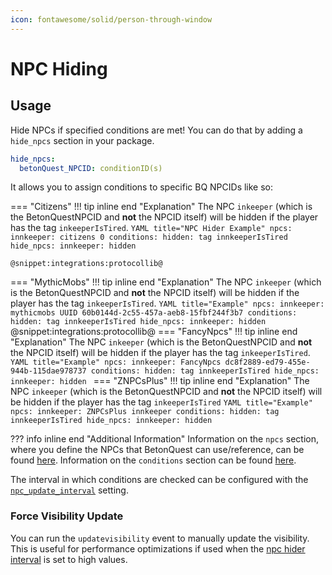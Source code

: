 ```yaml
---
icon: fontawesome/solid/person-through-window
---
```


# NPC Hiding

## Usage
Hide NPCs if specified conditions are met!
You can do that by adding a `hide_npcs` section in your package. 
```YAML title="Syntax"
hide_npcs:
  betonQuest_NPCID: conditionID(s)
```
It allows you to assign conditions to specific BQ NPCIDs like so:
        
=== "Citizens"
    !!! tip inline end "Explanation"
        The NPC `inkeeper` (which is the BetonQuestNPCID and **not** the NPCID itself) will be hidden if the player has the 
        tag `inkeeperIsTired`. 
    ```YAML title="NPC Hider Example"
    npcs:
      innkeeper: citizens 0
    conditions:
      hidden: tag innkeeperIsTired
    hide_npcs:
      innkeeper: hidden
    ```

        
    @snippet:integrations:protocollib@
=== "MythicMobs"
    !!! tip inline end "Explanation"
        The NPC `inkeeper` (which is the BetonQuestNPCID and **not** the NPCID itself) will be hidden if the player has the 
        tag `inkeeperIsTired`.
    ```YAML title="Example"
    npcs:
      innkeeper: mythicmobs UUID 60b0144d-2c55-457a-aeb8-15fbf244f3b7
    conditions:
      hidden: tag innkeeperIsTired
    hide_npcs:
      innkeeper: hidden
    ```
    @snippet:integrations:protocollib@
=== "FancyNpcs"
    !!! tip inline end "Explanation"
        The NPC `inkeeper` (which is the BetonQuestNPCID and **not** the NPCID itself) will be hidden if the player has the 
        tag `inkeeperIsTired`.
    ```YAML title="Example"
    npcs:
      innkeeper: FancyNpcs dc8f2889-ed79-455e-944b-115dae978737
    conditions:
      hidden: tag innkeeperIsTired
    hide_npcs:
      innkeeper: hidden
    ```
=== "ZNPCsPlus"
    !!! tip inline end "Explanation"
        The NPC `inkeeper` (which is the BetonQuestNPCID and **not** the NPCID itself) will be hidden if the player has the 
        tag `inkeeperIsTired`
    ```YAML title="Example"
    npcs:
      innkeeper: ZNPCsPlus innkeeper
    conditions:
      hidden: tag innkeeperIsTired
    hide_npcs:
      innkeeper: hidden
    ```

??? info inline end "Additional Information"
    Information on the `npcs` section, where you define the NPCs that BetonQuest can use/reference, can be found 
    [here](../../Features/NPCs.md#provided-integrations).
    Information on the `conditions` section can be found [here](/Documentation/Scripting/About-Scripting/#conditions).


The interval in which conditions are checked can be configured with the [`npc_update_interval`](../../Configuration/Plugin-Config.md#npc-npc-settings) setting.

### Force Visibility Update
You can run the `updatevisibility` event to manually update the visibility. This is useful for performance optimizations
if used when the [npc hider interval](../../Configuration/Plugin-Config.md#npc-npc-settings) is set to high values.
